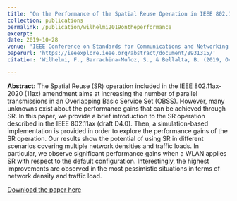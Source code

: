 ```yaml
---
title: "On the Performance of the Spatial Reuse Operation in IEEE 802.11 ax WLANs"
collection: publications
permalink: /publication/wilhelmi2019ontheperformance
excerpt:
date: 2019-10-28
venue: 'IEEE Conference on Standards for Communications and Networking (CSCN)'
paperurl: 'https://ieeexplore.ieee.org/abstract/document/8931315/'
citation: 'Wilhelmi, F., Barrachina-Muñoz, S., & Bellalta, B. (2019, October). On the Performance of the Spatial Reuse Operation in IEEE 802.11 ax WLANs. <i>In 2019 IEEE Conference on Standards for Communications and Networking (CSCN)</i> (pp. 1-6). IEEE.'

---
```

**Abstract:** The Spatial Reuse (SR) operation included in the IEEE 802.11ax-2020 (11ax) amendment aims at increasing the number of parallel transmissions in an Overlapping Basic Service Set (OBSS). However, many unknowns exist about the performance gains that can be achieved through SR. In this paper, we provide a brief introduction to the SR operation described in the IEEE 802.11ax (draft D4.0). Then, a simulation-based implementation is provided in order to explore the performance gains of the SR operation. Our results show the potential of using SR in different scenarios covering multiple network densities and traffic loads. In particular, we observe significant performance gains when a WLAN applies SR with respect to the default configuration. Interestingly, the highest improvements are observed in the most pessimistic situations in terms of network density and traffic load.

[Download the paper here](https://arxiv.org/abs/1906.08063)